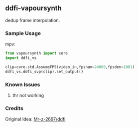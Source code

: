 ## ddfi-vapoursynth
dedup frame interpolation.

### Sample Usage

mpv:
```python
from vapoursynth import core
import ddfi_vs

clip=core.std.AssumeFPS(video_in,fpsnum=24000,fpsden=1001)
ddfi_vs.ddfi_svp(clip).set_output()
```
### Known Issues

1. thr not working

### Credits

Original Idea: [Mr-z-2697/ddfi](github.com/Mr-Z-2697/ddfi)

